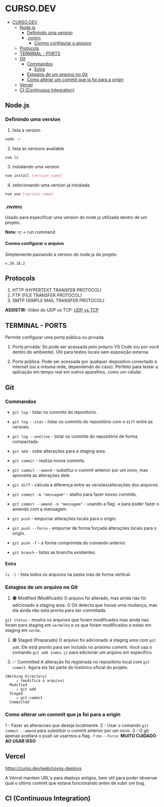 # CURSO.DEV


- [CURSO.DEV](#cursodev)
  - [Node.js](#nodejs)
    - [Definindo uma version](#definindo-uma-version)
    - [.nvmrc](#nvmrc)
      - [Conmo configurar o arquivo](#conmo-configurar-o-arquivo)
  - [Protocols](#protocols)
  - [TERMINAL - PORTS](#terminal---ports)
  - [Git](#git)
    - [Commandos](#commandos)
      - [Extra](#extra)
    - [Estagios de um arquivo no Git](#estagios-de-um-arquivo-no-git)
    - [Como alterar um commit que ja foi para a origin](#como-alterar-um-commit-que-ja-foi-para-a-origin)
  - [Vercel](#vercel)
  - [CI (Continuous Integration)](#ci-continuous-integration)

## Node.js

### Definindo uma version

1) lista a version
```bash
node -v
```

2) lista as versions available
```bash
nvm ls
```

3) instalando uma version
```bash
nvm install [version_name]
```

4) selecionando uma version ja instalada
```bash
nvm use [version_name]
```

### .nvmrc
Usado para especificar uma version do node.js utilizada dentro de um projeto.

**Note:** rc = run command

#### Conmo configurar o arquivo
Simplemente passando a version do node.js do projeto

```.nvmrc
v.20.18.2
```

## Protocols

1) HTTP (HYPERTEXT TRANSFER PROTOCOL)
2) FTP (FILE TRANSFER PROTOCOL)
3) SMTP (SIMPLE MAIL TRANSFER PROTOCOL)

**ASSISTIR:** Vídeo do UDP vs TCP: [UDP vs TCP](https://youtu.be/ZEEBsq3eQmg)

## TERMINAL - PORTS
Permite configurar uma porta pública ou privada. 

1) Porta privada:
Só pode ser acessada pelo próprio VS Code (ou por você dentro do ambiente). Útil para testes locais sem exposição externa.

2) Porta pública:
Pode ser acessada por qualquer dispositivo conectado à internet (ou à mesma rede, dependendo do caso). Perfeito para testar a aplicação em tempo real em outros aparelhos, como um celular.

## Git

### Commandos
- `git log` - listar os commits do repositório.
- `git log --stat` - listar os commits do repositório com o `diff` entre as versoes.
- `git log --oneline` - listar os commits do repositório de forma compactada.
- `git add` - sobe alterações para a staging area.
- `git commit` - realiza novos commits.
- `git commit --amend` - substitui o commit anterior por um novo, mas aproveita as alterações dele.
- `git diff` - calcula a diferença entre as versões/alterações dos arquivos.

- `git commit -m "mensagem"` - atalho para fazer novos commits.
- `git commit --amend -m "mensagem"` - usando a flag `-m` para poder fazer o amendo com a mensagem.
- `git push` - empurrar alterações locais para o origin.
- `git push --force` - empurrar de forma forçada alterações locais para o origin.
- `git push -f` - a forma comprimida do comando anterior.
- `git branch` - listas as branchs existentes.

#### Extra 
`ls -l` - lista todos os arquivos na pasta mas de forma vertical.

### Estagios de um arquivo no Git
1. 🟠 Modified (Modificado)
O arquivo foi alterado, mas ainda não foi adicionado à staging area.
O Git detecta que houve uma mudança, mas ela ainda não está pronta para ser commitada.

`git status` - mostra os arquivos que foram modificados mas ainda nao foram para staging em `vermelho` e os que foram modificados e estao em staging em `verde`.

2. 🟢 Staged (Preparado)
O arquivo foi adicionado à staging area com `git add`.
Ele está pronto para ser incluído no próximo commit.
Você usa o comando `git add index.js` para adicionar um arquivo em especifico.

3. ✅ Committed
A alteração foi registrada no repositório local com `git commit`.
Agora ela faz parte do histórico oficial do projeto.

```plaintext
[Working Directory]
     ↓ (modifica o arquivo)
  Modified
     ↓ git add
  Staged
     ↓ git commit
  Committed
```

### Como alterar um commit que ja foi para a origin
 1 - Fazer as alteracoes que deseja localmente.
 2 - Usar o comando `git commit --amend` para substituir o commit anterior por um novo.
 3 - O git apenas aceitara o push se usarmos a flag `-f` ou `--force`. **MUITO CUIDADO AO USAR ISSO**


## Vercel
https://curso.dev/web/novos-deploys

A Vercel mantem URL's para deploys antigos, bem util para poder observar qual o ultimo commit que estava funcionando antes de subir um bug.

## CI (Continuous Integration)


